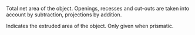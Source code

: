 Total net area of the object. Openings, recesses and cut-outs are taken into account by subtraction, projections by addition.


<!-- comment -->


Indicates the extruded area of the object. Only given when prismatic.


